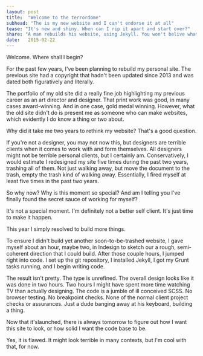 ```yaml
---
layout: post
title:  "Welcome to the terrordome"
subhead: "The is my new website and I can't endorse it at all"
tease: "It's new and shiny. When can I rip it apart and start over?"
share: "A man rebuilds his website, using Jekyll. You won't belive what happened next"
date:   2015-02-22
---
```


Welcome. Where shall I begin?

For the past few years, I've been planning to rebuild my personal site. The previous site had a copyright that hadn't been updated since 2013 and was dated both figuratively and literally.

The portfolio of my old site did a really fine job highlighting my previous career as an art director and designer. That print work was good, in many cases award-winning. And in one case, gold medal winning. However, what the old site didn't do is present me as someone who can make websites, which evidently I do know a thing or two about.

Why did it take me two years to rethink my website? That's a good question.

If you're not a designer, you may not now this, but designers are terrible clients when it comes to work with and form themselves. All designers might not be terrible personal clients, but I certainly am. Conservatively, I would estimate I redesigned my site five times during the past two years, trashing all of them. Not just walking away, but move the document to the trash, empty the trash kind of walking away. Essentially, I fired myself at least five times in the past two years.

So why now? Why is this moment so special? And am I telling you I've finally found the secret sauce of working for myself?

It's not a special moment. I'm definitely not a better self client. It's just time to make it happen.

This year I simply resolved to build more things.

To ensure I didn't build yet another soon-to-be-trashed website, I gave myself about an hour, maybe two, in Indesign to sketch our a rough, semi-coherent direction that I could build. After those couple hours, I jumped right into code. I set up the git repository, I installed Jekyll, I got my Grunt tasks running, and I begin writing code.

The result isn't pretty. The type is unrefined. The overall design looks like it was done in two hours. Two hours I might have spent more time watching TV than actually designing. The code is a jumble of ill conceived SCSS. No browser testing. No breakpoint checks. None of the normal client project checks or assurances. Just a dude banging away at his keyboard, building a thing.

Now that it'slaunched, there is always tomorrow to figure out how I want this site to look, or how solid I want the code base to be.

Yes, it is flawed. It might look terrible in many contexts, but I'm cool with that, for now.
